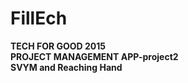 # FillEch

**TECH FOR GOOD 2015**  
**PROJECT MANAGEMENT APP-project2**  
**SVYM and Reaching Hand**  
